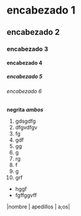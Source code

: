 # encabezado 1
## encabezado 2
### encabezado 3
#### encabezado 4
##### encabezado 5
###### encabezado 6
**negrita**
**_ambos_**
1. gdsgdfg
1. dfgvdfgv
1. fg
1. gdf
1. gg
1. g
1. rg
1. f
1. g
1. grf

* hggf
* fgffggvff

|nombre | apedillos | a;os|


